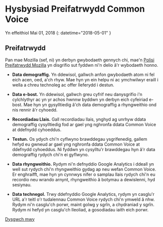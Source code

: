 # Hysbysiad Preifatrwydd Common Voice 

Yn effeithiol Mai 01, 2018 {: datetime="2018-05-01" }

## Preifatrwydd

Pan mae Mozilla (sef, ni) yn derbyn gwybodaeth gennych chi, mae'n [Polisi Preifatrwydd Mozilla](https://www.mozilla.org/privacy) yn disgrifio sut fyddwn ni'n delio â'r wybodaeth honno.

* **Data demograffig.** Yn ddewisol, gallwch anfon gwybodaeth atom ni fel eich acen, oed, a'ch rhyw. Mae hyn yn ein helpu ni ac ymchwilwyr eraill i wella a chreu technoleg ac offer lleferydd i destun.

* **Data e-bost.** Yn ddewisol, gallwch greu cyfrif neu danysgrifio i'n cylchlythyr ac yn yr achos hwnnw byddwn yn derbyn eich cyfeiriad e-bost. Mae hyn yn gysylltiedig â'ch data demograffig a rhyngweithio ond nis rennir â'r cyhoedd.

* **Recordiadau Llais.** Gall recordiadau llais, ynghyd ag unrhyw ddata demograffig cysylltiedig fod ar gael yng nghronfa ddata Common Voice at ddefnydd cyhoeddus.

* **Testun.** Os ydych chi'n cyflwyno brawddegau ysgrifenedig, gallem hefyd eu gwneud ar gael yng nghronfa ddata Common Voice at ddefnydd cyhoeddus. Ni fyddwn yn cysylltu'r brawddegau hyn â'r data demograffig rydych chi'n ei gyflwyno. 

* **Data rhyngweithio.** Rydym ni'n defnyddio Google Analytics i ddeall yn well sut rydych chi'n rhyngweithio gydag ap neu wefan Common Voice. Er enghraifft, mae hyn yn cynnwys nifer o samplau llais rydych chi'n eu recordio neu wrando arnynt, rhyngweithio â botymau a dewislenni, hyd sesiynau.

* **Data technegol.** Trwy ddefnyddio Google Analytics, rydym yn casglu'r URL a'r teitl o'r tudalennau Common Voice rydych chi'n ymweld â nhw. Rydym ni'n casglu'ch porwr, maint golwg y sgrîn, a chydraniad y sgrîn. Rydym ni hefyd yn casglu'ch lleoliad, a gosodiadau iaith eich porwr.

[Dysgwch mwy](https://github.com/mozilla/voice-web/blob/master/docs/data_dictionary.md)

